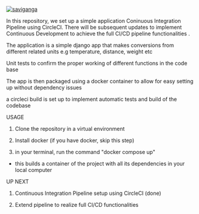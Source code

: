 [![saviganga](https://circleci.com/gh/saviganga/conversions-app.svg?style=svg)](https://circleci.com/gh/saviganga/conversions-app)

In this repository, we set up a simple application Coninuous Integration Pipeline using CircleCI. 
There will be subsequent updates to implement Continuous Development to achieve the full CI/CD pipeline functionalities .

The application is a simple django app that makes conversions from different related units e.g temperature, distance, weight etc

Unit tests to confirm the proper working of different functions in the code base 

The app is then packaged using a docker container to allow for easy setting up without dependency issues

a circleci build is set up to implement automatic tests and build of the codebase

USAGE

1. Clone the repository in a virtual environment

2. Install docker (if you have docker, skip this step)

3. in your terminal, run the command "docker compose up"
- this builds a container of the project with all its dependencies in your local computer


UP NEXT

1. Continuous Integration Pipeline setup using CircleCI (done)

2. Extend pipeline to realize full CI/CD functionalities






